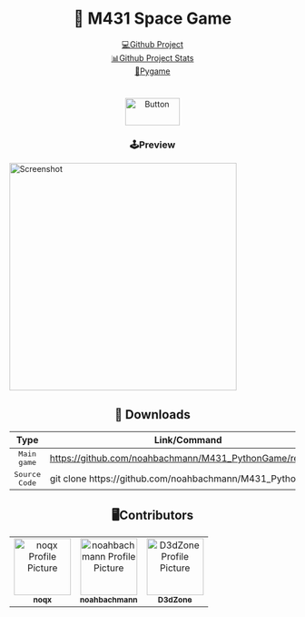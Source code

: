 <h1 align="center" style="font-weight: bold;">🚀 M431 Space Game</h1>

<p align="center">
    <a href="https://github.com/noahbachmann/M431_PythonGame">💻Github Project</a> <br>
    <a  href="https://repo-tracker.com/r/gh/noahbachmann/M431_PythonGame">📊Github Project Stats</a> <br>
    <a  href="https://www.pygame.org/wiki/GettingStarted">🐍Pygame</a> <br>
</p>
<h1>  </h1>

<p align="center">
    <a href="https://github.com/noahbachmann/M431_PythonGame/releases/download/Alpha/Game.exe">
        <img src="https://i.ibb.co/MhQRgf3/button-64x32-Kopie2.png" alt="Button" width="96" height="48" />
    </a>
</p>

</div>
<p align="center">
    <h3 style="text-align: center;">🕹️Preview</h3>
</p>

<img src="https://i.ibb.co/MR01Kg4/Preview-V3.gif" alt="Screenshot" width="400px" />

<h2 id="routes" style="text-align: center;">📍 Downloads</h2>

<table style="margin: 0 auto; text-align: center;">
    <thead>
        <tr>
            <th>Type</th>
            <th>Link/Command</th>
        </tr>
    </thead>
    <tbody>
        <tr>
            <td><kbd>Main game</kbd></td>
            <td><a href="https://github.com/noahbachmann/M431_PythonGame/releases">https://github.com/noahbachmann/M431_PythonGame/releases</a></td>
        </tr>
        <tr>
            <td><kbd>Source Code</kbd></td>
            <td>git clone https://github.com/noahbachmann/M431_PythonGame</td>
        </tr>
    </tbody>
</table>

<h2 id="colab" style="text-align: center;">🖥️Contributors</h2>
<table style="margin: 0 auto;">
    <tr>
        <td align="center">
            <a href="https://github.com/noqxdev">
                <img src="https://avatars.githubusercontent.com/u/123118803?v=4" width="100px;" alt="noqx Profile Picture" /><br>
                <sub><b>noqx</b></sub>
            </a>
        </td>
        <td align="center">
            <a href="https://github.com/noahbachmann">
                <img src="https://avatars.githubusercontent.com/u/75702803?v=4" width="100px;" alt="noahbachmann Profile Picture" /><br>
                <sub><b>noahbachmann</b></sub>
            </a>
        </td>
        <td align="center">
            <a href="https://github.com/D3dZone">
                <img src="https://avatars.githubusercontent.com/u/184395545?v=4" width="100px;" alt="D3dZone Profile Picture" /><br>
                <sub><b>D3dZone</b></sub>
            </a>
        </td>
    </tr>
</table>
